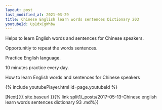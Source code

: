 ```yaml
---
layout: post
last_modified_at: 2021-03-29
title: Chinese English learn words sentences Dictionary 203 
youtubeId: Up1dxCgWhbw
---
```

 
 
Helps to learn English words and sentences for Chinese speakers.

Opportunitiy to repeat the words sentences. 

Practice English language. 
 
10 minutes practice every day. 
 
How to learn English words and sentences for Chinese speakers 
 
{% include youtubePlayer.html id=page.youtubeId %}
 
 
[Next]({{ site.baseurl }}{% link  split1/_posts/2017-05-13-Chinese english learn words sentences dictionary 93 .md%})
 
